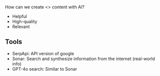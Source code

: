 How can we create <> content with AI?

- Helpful
- High-quality
- Relevant

## Tools

- SerpApi: API version of google
- Sonar: Search and synthesize information from the internet (real-world info)
- GPT-4o search: Similar to Sonar
